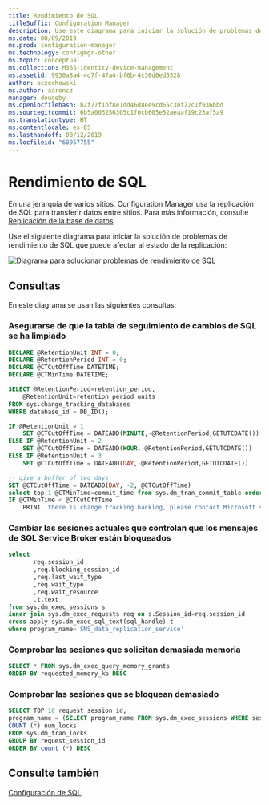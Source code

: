 ```yaml
---
title: Rendimiento de SQL
titleSuffix: Configuration Manager
description: Use este diagrama para iniciar la solución de problemas de rendimiento de SQL para Configuration Manager
ms.date: 08/09/2019
ms.prod: configuration-manager
ms.technology: configmgr-other
ms.topic: conceptual
ms.collection: M365-identity-device-management
ms.assetid: 9930a8a4-4d7f-47a4-bf6b-4c36d0ed5528
author: aczechowski
ms.author: aaroncz
manager: dougeby
ms.openlocfilehash: b2f77f1bf8e1dd46d8ee9cd65c30f72c1f936bbd
ms.sourcegitcommit: 6b5a003256305c1f0cb605e52aeaaf19c23af5a9
ms.translationtype: HT
ms.contentlocale: es-ES
ms.lasthandoff: 08/12/2019
ms.locfileid: "68957755"
---
```

# <a name="sql-performance"></a>Rendimiento de SQL

En una jerarquía de varios sitios, Configuration Manager usa la replicación de SQL para transferir datos entre sitios. Para más información, consulte [Replicación de la base de datos](/sccm/core/plan-design/hierarchy/database-replication).

Use el siguiente diagrama para iniciar la solución de problemas de rendimiento de SQL que puede afectar al estado de la replicación:

![Diagrama para solucionar problemas de rendimiento de SQL](media/sql-performance.png)

<!-- PNG used instead of SVG because the SQL statements wrap weird in the SVG. The SVG file exists in the same location. -->

## <a name="queries"></a>Consultas

En este diagrama se usan las siguientes consultas:

### <a name="make-sure-sql-change-tracking-table-is-cleaned-up"></a>Asegurarse de que la tabla de seguimiento de cambios de SQL se ha limpiado

```sql
DECLARE @RetentionUnit INT = 0;
DECLARE @RetentionPeriod INT = 0;
DECLARE @CTCutOffTime DATETIME;
DECLARE @CTMinTime DATETIME;

SELECT @RetentionPeriod=retention_period,  
    @RetentionUnit=retention_period_units  
FROM sys.change_tracking_databases  
WHERE database_id = DB_ID();

IF @RetentionUnit = 1
    SET @CTCutOffTime = DATEADD(MINUTE,-@RetentionPeriod,GETUTCDATE())
ELSE IF @RetentionUnit = 2
    SET @CTCutOffTime = DATEADD(HOUR,-@RetentionPeriod,GETUTCDATE())
ELSE IF @RetentionUnit = 3
    SET @CTCutOffTime = DATEADD(DAY,-@RetentionPeriod,GETUTCDATE())

-- give a buffer of two days
SET @CTCutOffTime = DATEADD(DAY, -2, @CTCutOffTime)
select top 1 @CTMinTime=commit_time from sys.dm_tran_commit_table order by commit_ts asc
IF @CTMinTime < @CTCutOffTime
    PRINT 'there is change tracking backlog, please contact Microsoft support'
```

### <a name="change-current-sessions-that-handle-sql-service-broker-messages-are-blocked"></a>Cambiar las sesiones actuales que controlan que los mensajes de SQL Service Broker están bloqueados

```sql
select
       req.session_id
       ,req.blocking_session_id
       ,req.last_wait_type
       ,req.wait_type
       ,req.wait_resource
       ,t.text
from sys.dm_exec_sessions s
inner join sys.dm_exec_requests req on s.Session_id=req.session_id
cross apply sys.dm_exec_sql_text(sql_handle) t
where program_name='SMS_data_replication_service'
```

### <a name="check-sessions-asking-too-much-memory"></a>Comprobar las sesiones que solicitan demasiada memoria

```sql
SELECT * FROM sys.dm_exec_query_memory_grants
ORDER BY requested_memory_kb DESC
```

### <a name="check-sessions-taking-too-many-locks"></a>Comprobar las sesiones que se bloquean demasiado

```sql
SELECT TOP 10 request_session_id,
program_name = (SELECT program_name FROM sys.dm_exec_sessions WHERE session_id=request_session_id),
COUNT (*) num_locks
FROM sys.dm_tran_locks
GROUP BY request_session_id
ORDER BY count (*) DESC
```

## <a name="see-also"></a>Consulte también

[Configuración de SQL](/sccm/core/servers/manage/replication/sql-configuration)
